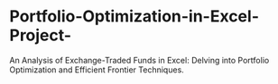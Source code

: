 # Portfolio-Optimization-in-Excel-Project-
An Analysis of Exchange-Traded Funds in Excel: Delving into Portfolio Optimization and Efficient Frontier Techniques.
